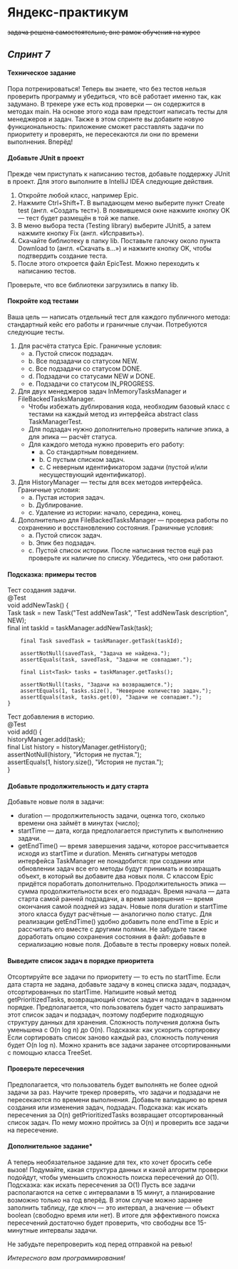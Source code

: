 # **Яндекс-практикум**
~~задача решена самостоятельно, вне рамок обучения на курсе~~

## *Спринт 7*

#### Техническое задание

Пора потренироваться! Теперь вы знаете, что без тестов нельзя проверить программу и убедиться, что всё работает именно так, как задумано. В трекере уже есть код проверки — он содержится в методах main. На основе этого кода вам предстоит написать тесты для менеджеров и задач.
Также в этом спринте вы добавите новую функциональность: приложение сможет расставлять задачи по приоритету и проверять, не пересекаются ли они по времени выполнения. Вперёд!

#### Добавьте JUnit в проект

Прежде чем приступать к написанию тестов, добавьте поддержку JUnit в проект. Для этого выполните в IntelliJ IDEA следующие действия.
1. Откройте любой класс, например Epic.
1. Нажмите Ctrl+Shift+T. В выпадающем меню выберите пункт Create test (англ. «Создать тест»). В появившемся окне нажмите кнопку OK — тест будет размещён в той же папке.
1. В меню выбора теста (Testing library) выберите JUnit5, а затем нажмите кнопку Fix (англ. «Исправить»).
1. Скачайте библиотеку в папку lib. Поставьте галочку около пункта Download to (англ. «Скачать в...») и нажмите кнопку OK, чтобы подтвердить создание теста.
1. После этого откроется файл EpicTest. Можно переходить к написанию тестов.

Проверьте, что все библиотеки загрузились в папку lib.

#### Покройте код тестами

Ваша цель — написать отдельный тест для каждого публичного метода: стандартный кейс его работы и граничные случаи.
Потребуются следующие тесты.
1. Для расчёта статуса Epic. Граничные условия:
    + a. Пустой список подзадач.
    + b. Все подзадачи со статусом NEW.
    + c. Все подзадачи со статусом DONE.
    + d. Подзадачи со статусами NEW и DONE. 
    + e. Подзадачи со статусом IN_PROGRESS.
1. Для двух менеджеров задач InMemoryTasksManager и FileBackedTasksManager. 
    + Чтобы избежать дублирования кода, необходим базовый класс с тестами на каждый метод из интерфейса abstract class TaskManagerTest<T extends TaskManager>.
    + Для подзадач нужно дополнительно проверить наличие эпика, а для эпика — расчёт статуса.
    + Для каждого метода нужно проверить его работу: 
        - a. Со стандартным поведением.
        - b. С пустым списком задач.
        - c. С неверным идентификатором задачи (пустой и/или несуществующий идентификатор).
1. Для HistoryManager — тесты для всех методов интерфейса. Граничные условия: 
    + a. Пустая история задач.
    + b. Дублирование. 
    + с. Удаление из истории: начало, середина, конец. 
1. Дополнительно для FileBackedTasksManager — проверка работы по сохранению и восстановлению состояния. Граничные условия: 
    + a. Пустой список задач.
    + b. Эпик без подзадач.
    + c. Пустой список истории.
После написания тестов ещё раз проверьте их наличие по списку. Убедитесь, что они работают.

#### Подсказка: примеры тестов

Тест создания задачи.  
@Test  
    void addNewTask() {  
        Task task = new Task("Test addNewTask", "Test addNewTask description", NEW);  
        final int taskId = taskManager.addNewTask(task);  

        final Task savedTask = taskManager.getTask(taskId);  

        assertNotNull(savedTask, "Задача не найдена.");  
        assertEquals(task, savedTask, "Задачи не совпадают.");  

        final List<Task> tasks = taskManager.getTasks();  

        assertNotNull(tasks, "Задачи на возвращаются.");  
        assertEquals(1, tasks.size(), "Неверное количество задач.");  
        assertEquals(task, tasks.get(0), "Задачи не совпадают.");  
    }   


Тест добавления в историю.  
@Test  
    void add() {  
        historyManager.add(task);  
        final List<Task> history = historyManager.getHistory();  
        assertNotNull(history, "История не пустая.");  
        assertEquals(1, history.size(), "История не пустая.");  
    }  

#### Добавьте продолжительность и дату старта

Добавьте новые поля в задачи:
* duration — продолжительность задачи, оценка того, сколько времени она займёт в минутах (число);
* startTime — дата, когда предполагается приступить к выполнению задачи.
* getEndTime() — время завершения задачи, которое рассчитывается исходя из startTime и duration.
Менять сигнатуры методов интерфейса TaskManager не понадобится: при создании или обновлении задач все его методы будут принимать и возвращать объект, в который вы добавите два новых поля.
С классом Epic придётся поработать дополнительно. Продолжительность эпика — сумма продолжительности всех его подзадач. Время начала — дата старта самой ранней подзадачи, а время завершения — время окончания самой поздней из задач. Новые поля duration и startTime этого класса будут расчётные — аналогично полю статус. Для реализации getEndTime() удобно добавить поле endTime в Epic и рассчитать его вместе с другими полями.
Не забудьте также доработать опцию сохранения состояния в файл: добавьте в сериализацию новые поля.
Добавьте в тесты проверку новых полей.

#### Выведите список задач в порядке приоритета

Отсортируйте все задачи по приоритету — то есть по startTime. Если дата старта не задана, добавьте задачу в конец списка задач, подзадач, отсортированных по startTime. Напишите новый метод getPrioritizedTasks, возвращающий список задач и подзадач в заданном порядке.
Предполагается, что пользователь будет часто запрашивать этот список задач и подзадач, поэтому подберите подходящую структуру данных для хранения. Сложность получения должна быть уменьшена с O(n log n) до O(n).
Подсказка: как ускорить сортировку
Если сортировать список заново каждый раз, сложность получения будет O(n log n). Можно хранить все задачи заранее отсортированными с помощью класса TreeSet.

#### Проверьте пересечения 

Предполагается, что пользователь будет выполнять не более одной задачи за раз. Научите трекер проверять, что задачи и подзадачи не пересекаются по времени выполнения. Добавьте валидацию во время создания или изменения задач, подзадач.
Подсказка: как искать пересечения за O(n)
getPrioritizedTasks возвращает отсортированный список задач. По нему можно пройтись за O(n) и проверить все задачи на пересечение.

#### Дополнительное задание*

А теперь необязательное задание для тех, кто хочет бросить себе вызов! Подумайте, какая структура данных и какой алгоритм проверки подойдут, чтобы уменьшить сложность поиска пересечений до O(1).
Подсказка: как искать пересечения за O(1)
Пусть все задачи располагаются на сетке с интервалами в 15 минут, а планирование возможно только на год вперёд. В этом случае можно заранее заполнить таблицу, где ключ — это интервал, а значение — объект boolean (свободно время или нет). В итоге для эффективного поиска пересечений достаточно будет проверить, что свободны все 15-минутные интервалы задачи.

Не забудьте перепроверить код перед отправкой на ревью! 

*Интересного вам программирования!*
